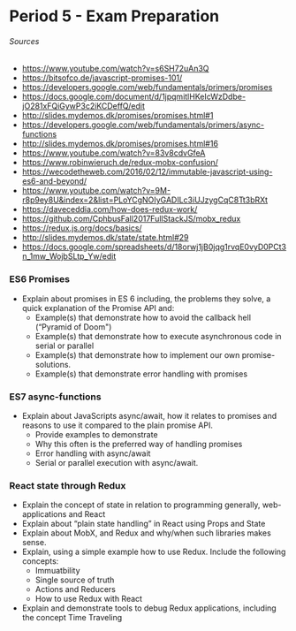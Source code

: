 # Period 5 - Exam Preparation

###### Sources

- https://www.youtube.com/watch?v=s6SH72uAn3Q
- https://bitsofco.de/javascript-promises-101/
- https://developers.google.com/web/fundamentals/primers/promises
- https://docs.google.com/document/d/1jpqmitlHKeIcWzDdbe-jO281xFQiGywP3c2iKCDeffQ/edit
- http://slides.mydemos.dk/promises/promises.html#1
- https://developers.google.com/web/fundamentals/primers/async-functions
- http://slides.mydemos.dk/promises/promises.html#16
- https://www.youtube.com/watch?v=83v8cdvGfeA
- https://www.robinwieruch.de/redux-mobx-confusion/
- https://wecodetheweb.com/2016/02/12/immutable-javascript-using-es6-and-beyond/
- https://www.youtube.com/watch?v=9M-r8p9ey8U&index=2&list=PLoYCgNOIyGADILc3iUJzygCqC8Tt3bRXt
- https://daveceddia.com/how-does-redux-work/
- https://github.com/CphbusFall2017FullStackJS/mobx_redux
- https://redux.js.org/docs/basics/
- http://slides.mydemos.dk/state/state.html#29
- https://docs.google.com/spreadsheets/d/18orwj1jB0jqg1rvqE0vyD0PCt3n_1mw_WojbSLtp_Yw/edit

### ES6 Promises

- Explain about promises in ES 6 including, the problems they solve, a quick explanation of the Promise API and:
  - Example(s) that demonstrate how to avoid the callback hell  (“Pyramid of Doom")
  - Example(s) that demonstrate how to execute asynchronous code in serial or parallel
  - Example(s) that demonstrate how to implement our own promise-solutions.
  - Example(s) that demonstrate error handling with promises

### ES7 async-functions

- Explain about JavaScripts async/await, how it relates to promises and reasons to use it compared to the plain promise API.
  - Provide examples to demonstrate
  - Why this often is the preferred way of handling promises
  - Error handling with async/await
  - Serial or parallel execution with async/await.


### React state through Redux

- Explain the concept of state in relation to programming generally, web-applications and React
- Explain about  “plain state handling” in React using Props and State
- Explain about MobX, and Redux and why/when such libraries makes sense.
- Explain, using a simple example how to use Redux. Include the following concepts:
  - Immuatbility
  - Single source of truth
  - Actions and Reducers
  - How to use Redux with React
- Explain and demonstrate tools to debug Redux applications, including the concept Time Traveling

